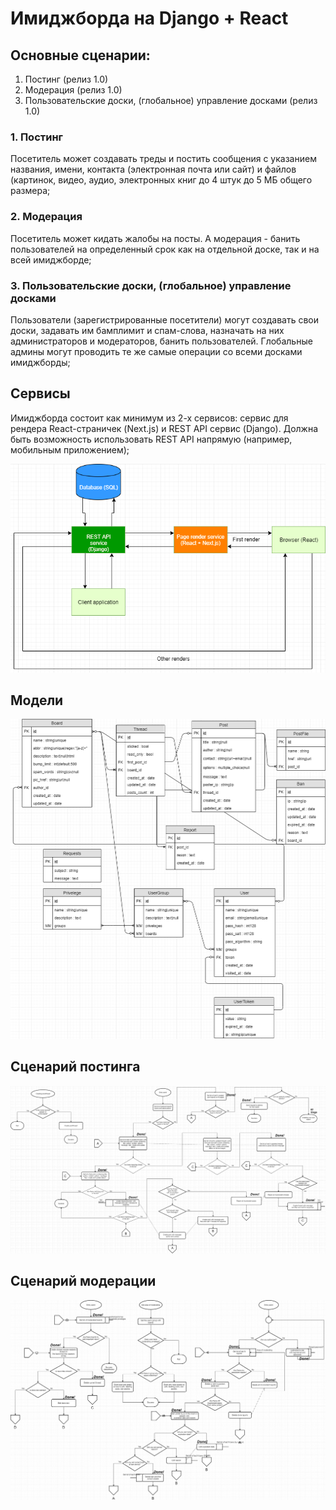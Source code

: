 # Имиджборда на Django + React

## Основные сценарии:

1. Постинг (релиз 1.0)
2. Модерация (релиз 1.0)
3. Пользовательские доски, (глобальное) управление досками (релиз 1.0)

### 1. Постинг

Посетитель может создавать треды и постить сообщения с указанием названия, имени, контакта (электронная почта или сайт) и файлов (картинок, видео, аудио, электронных книг до 4 штук до 5 МБ общего размера;

### 2. Модерация

Посетитель может кидать жалобы на посты. А модерация - банить пользователей на определенный срок как на отдельной доске, так и на всей имиджборде;

### 3. Пользовательские доски, (глобальное) управление досками

Пользователи (зарегистрированные посетители) могут создавать свои доски, задавать им бамплимит и спам-слова, назначать на них администраторов и модераторов, банить пользователей. Глобальные админы могут проводить те же самые операции со всеми досками имиджборды;

## Сервисы

Имиджборда состоит как минимум из 2-х сервисов: сервис для рендера React-страничек (Next.js) и REST API сервис (Django). Должна быть возможность использовать REST API напрямую (например, мобильным приложением);

<img src="./Services-diagram.png"/>

## Модели
<img src="./Imageboard-models.png" />

## Сценарий постинга
<img src="./Imageboard-post-diagram.png" />

## Сценарий модерации
<img src="./Imageboard-moder-diagram.png" />
